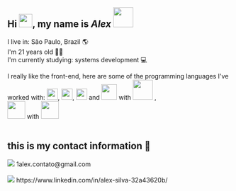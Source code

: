 <h2>Hi <img src="https://cdn.jsdelivr.net/gh/devicons/devicon/icons/github/github-original.svg" width="30px" />,
 my name is <b><i>Alex</i></b>
  <img src="https://i.pinimg.com/564x/a5/2c/fa/a52cfa86db13cb4de5b849fb6ed39b7e.jpg" width="45px"/></h2>
 
I live in: São Paulo, Brazil 🌎<br>
I'm 21 years old 🧑🏼<br>
I'm currently studying: systems development 💻
<div>
    I really like the front-end, here are some of the programming languages I've worked with:
    <img src="https://cdn.jsdelivr.net/gh/devicons/devicon/icons/html5/html5-original.svg" width="25px"/>,
    <img src="https://cdn.jsdelivr.net/gh/devicons/devicon/icons/css3/css3-original.svg" width="25px"/>,
    <img src="https://cdn.jsdelivr.net/gh/devicons/devicon/icons/javascript/javascript-plain.svg" width="25px"/> and
    <img src="https://cdn.jsdelivr.net/gh/devicons/devicon/icons/php/php-plain.svg" width="35px"/> with 
    <img src="https://cdn.jsdelivr.net/gh/devicons/devicon/icons/mysql/mysql-plain-wordmark.svg" width="45px"/>
 , <br>
    <img src="https://cdn.jsdelivr.net/gh/devicons/devicon/icons/flutter/flutter-original.svg" width="40px"/> with
    <img src="https://cdn.jsdelivr.net/gh/devicons/devicon/icons/dart/dart-plain-wordmark.svg" width="40px"/>
</div>
<br> 

<h2>this is my contact information 📩</h2>
<div>
  <img src="https://img.shields.io/badge/Gmail-D14836?style=for-the-badge&logo=gmail&logoColor=white"> 1alex.contato@gmail.com <br><br>
  <img src="https://img.shields.io/badge/LinkedIn-0077B5?style=for-the-badge&logo=linkedin&logoColor=white"> https://www.linkedin.com/in/alex-silva-32a43620b/
 <div>


<!-- ![Snake animation](https://github.com/rafaballerini/AlexSoftW/blob/output/github-contribution-grid-snake.svg) -->

